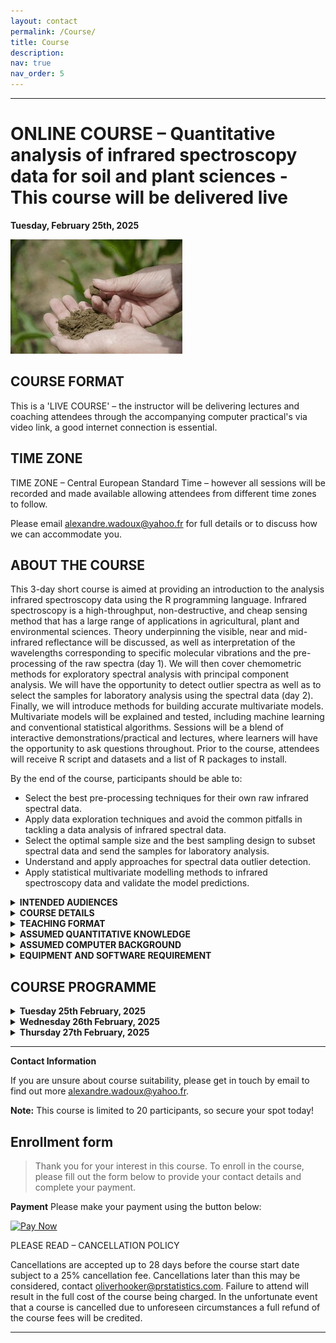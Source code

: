 ```yaml
---
layout: contact
permalink: /Course/
title: Course
description: 
nav: true
nav_order: 5
---
```


----
# ONLINE COURSE – **Quantitative analysis of infrared spectroscopy data for soil and plant sciences** - This course will be delivered live

**Tuesday, February 25th, 2025**

![GIF](myGIF_course.gif)

## COURSE FORMAT
This is a  'LIVE COURSE' – the instructor will be delivering lectures and coaching attendees through the accompanying computer practical's via video link, a good internet connection is essential.

## TIME ZONE
TIME ZONE – Central European Standard Time – however all sessions will be recorded and made available allowing attendees from different time zones to follow.

Please email [alexandre.wadoux@yahoo.fr](mailto:alexandre.wadoux@yahoo.fr) for full details or to discuss how we can accommodate you.

## ABOUT THE COURSE

This 3-day short course is aimed at providing an introduction to the analysis infrared spectroscopy data using the R programming language. Infrared spectroscopy is a high-throughput, non-destructive, and cheap sensing method that has a large range of applications in agricultural, plant and environmental sciences. Theory underpinning the visible, near and mid-infrared reflectance will be discussed, as well as interpretation of the wavelengths corresponding to specific molecular vibrations and the pre-processing of the raw spectra (day 1). We will then cover chemometric methods for exploratory spectral analysis with principal component analysis. We will have the opportunity to detect outlier spectra as well as to select the samples for laboratory analysis using the spectral data (day 2).  Finally, we will introduce methods for building accurate multivariate models. Multivariate models will be explained and tested, including machine learning and conventional statistical algorithms. Sessions will be a blend of interactive demonstrations/practical and lectures, where learners will have the opportunity to ask questions throughout. Prior to the course, attendees will receive R script and datasets and a list of R packages to install.

By the end of the course, participants should be able to:

* Select the best pre-processing techniques for their own raw infrared spectral data.
* Apply data exploration techniques and avoid the common pitfalls in tackling a data analysis of infrared spectral data.
* Select the optimal sample size and the best sampling design to subset spectral data and send the samples for laboratory analysis.
* Understand and apply approaches for spectral data outlier detection.
* Apply statistical multivariate modelling methods to infrared spectroscopy data and validate the model predictions.

<details>
<summary><b>INTENDED AUDIENCES</b></summary>
This course is aimed at anyone who wishes to introduce into the analysis of visible, near and mid-infrared spectral data for plant and soil sciences. It is particularly suited for:
- Graduate, post-graduate or post-doctoral level researchers who wish to learn how to analyse their own infrared data in R.
- Applied researchers and analysts in the environmental or ecological sector with a role in handling and analysing infrared spectroscopy data. 
</details>

<details>
<summary><b>COURSE DETAILS</b></summary>
- Time zone – CET
- Availability – TBC
- Duration – 3 days
- Contact hours – Approx. 20 hours
- ECT's – Equal to 2 ECT's
- Language – English 
</details>

<details>
<summary><b>TEACHING FORMAT</b></summary>
This course will comprise a mixture of taught theory and practical examples. Data and analytical approaches will be presented in a lecture format to introduce key concepts. Statistical analyses will then be presented using R. All R script that the instructor uses during these sessions will be shared with participants, and R script will be presented and explained.
</details>

<details>
<summary><b>ASSUMED QUANTITATIVE KNOWLEDGE</b></summary>
Understanding of basic concept of sensing in the infrared range of the electromagnetic spectrum and prior knowledge of basic statistical techniques (e.g. linear regression).
</details>

<details>
<summary><b>ASSUMED COMPUTER BACKGROUND</b></summary>
Prior basic experience with performing statistical analyses using R and R Studio will be assumed, but is not a requirement.
</details>

<details>
<summary><b>EQUIPMENT AND SOFTWARE REQUIREMENT</b></summary>
A laptop computer with a working version of R or RStudio is required. R and RStudio are both available as free and open-source software for PCs, Macs, and Linux computers. R may be downloaded by following the links here https://www.r-project.org/. RStudio may be downloaded by following the links [R studio](https://www.rstudio.com/).

 - All the R packages that we will use in this course will be possible to download and install during the workshop itself as and when they are needed, and a full list of required packages will be made available to all attendees prior to the course.

 - A working webcam is desirable for enhanced interactivity during the live sessions, we encourage attendees to keep their cameras on during live zoom sessions.

 - Although not strictly required, using a large monitor or preferably even a second monitor will improve the learning experience

  	- [Download R](https://cran.r-project.org/bin/windows/base/)
	- [Download RStudio](https://www.rstudio.com/)
	- [Download Zoom](https://zoom.us/fr/download)
</details>

## COURSE PROGRAMME
<details>
<summary><b>Tuesday 25th February, 2025</b></summary>

**Classes from 09:00 to 17:00 CET**

DAY 1
– Introduction to spectral inference in soil and plant sciences
– Handling spectral data
– Practical
– The pre-processing of raw spectra
– Practical
– Exploratory spectral analysis
– Practical

</details>

<details>
<summary><b>Wednesday 26th February, 2025</b></summary>

**Classes from 09:00 to 17:00 CET**

DAY 2
– Spectral similarity analysis
– The detection of outliers
– Practical
– Selecting the samples for laboratory analysis
– Practical

</details>

<details>
<summary><b>Thursday 27th February, 2025</b></summary>

**Classes from 09:00 to 17:00 CET**
		
DAY 3
– Estimating properties from spectra
 -Multivariate statistical models
– Practical
– Validation of the predictions
– Practical
– Bring your own data! – OR large exercise estimating properties from raw spectra
– Discussion & questions

</details>

----

**Contact Information**

If you are unsure about course suitability, please get in touch by email to find out more [alexandre.wadoux@yahoo.fr](mailto:alexandre.wadoux@yahoo.fr).

**Note:** This course is limited to 20 participants, so secure your spot today!

## Enrollment form

> Thank you for your interest in this course. To enroll in the course, please fill out the form below to provide your contact details and complete your payment.

**Payment**
Please make your payment using the button below:

[![Pay Now](https://via.placeholder.com/150x50?text=Pay+Now)](https://www.nature.com/articles/s41598-021-85639-y)

PLEASE READ – CANCELLATION POLICY

Cancellations are accepted up to 28 days before the course start date subject to a 25% cancellation fee. Cancellations later than this may be considered, contact oliverhooker@prstatistics.com. Failure to attend will result in the full cost of the course being charged. In the unfortunate event that a course is cancelled due to unforeseen circumstances a full refund of the course fees will be credited.

---
